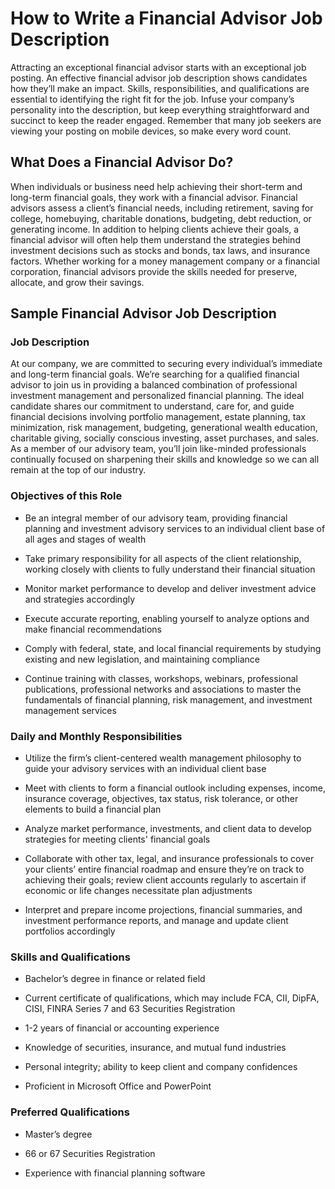 # How to Write a Financial Advisor Job Description

Attracting an exceptional financial advisor starts with an exceptional job posting. An effective financial advisor job description shows candidates how they’ll make an impact. Skills, responsibilities, and qualifications are essential to identifying the right fit for the job. Infuse your company’s personality into the description, but keep everything straightforward and succinct to keep the reader engaged. Remember that many job seekers are viewing your posting on mobile devices, so make every word count.

## What Does a Financial Advisor Do?

When individuals or business need help achieving their short-term and long-term financial goals, they work with a financial advisor. Financial advisors assess a client’s financial needs, including retirement, saving for college, homebuying, charitable donations, budgeting, debt reduction, or generating income. In addition to helping clients achieve their goals, a financial advisor will often help them understand the strategies behind investment decisions such as stocks and bonds, tax laws, and insurance factors. Whether working for a money management company or a financial corporation, financial advisors provide the skills needed for preserve, allocate, and grow their savings.

## Sample Financial Advisor Job Description

### Job Description

At our company, we are committed to securing every individual’s immediate and long-term financial goals. We’re searching for a qualified financial advisor to join us in providing a balanced combination of professional investment management and personalized financial planning. The ideal candidate shares our commitment to understand, care for, and guide financial decisions involving portfolio management, estate planning, tax minimization, risk management, budgeting, generational wealth education, charitable giving, socially conscious investing, asset purchases, and sales. As a member of our advisory team, you’ll join like-minded professionals continually focused on sharpening their skills and knowledge so we can all remain at the top of our industry.

### Objectives of this Role

* Be an integral member of our advisory team, providing financial planning and investment advisory services to an individual client base of all ages and stages of wealth

* Take primary responsibility for all aspects of the client relationship, working closely with clients to fully understand their financial situation

* Monitor market performance to develop and deliver investment advice and strategies accordingly

* Execute accurate reporting, enabling yourself to analyze options and make financial recommendations

* Comply with federal, state, and local financial requirements by studying existing and new legislation, and maintaining compliance

* Continue training with classes, workshops, webinars, professional publications, professional networks and associations to master the fundamentals of financial planning, risk management, and investment management services

### Daily and Monthly Responsibilities

* Utilize the firm’s client-centered wealth management philosophy to guide your advisory services with an individual client base  

* Meet with clients to form a financial outlook including expenses, income, insurance coverage, objectives, tax status, risk tolerance, or other elements to build a financial plan

* Analyze market performance, investments, and client data to develop strategies for meeting clients' financial goals

* Collaborate with other tax, legal, and insurance professionals to cover your clients’ entire financial roadmap and ensure they’re on track to achieving their goals; review client accounts regularly to ascertain if economic or life changes necessitate plan adjustments

* Interpret and prepare income projections, financial summaries, and investment performance reports, and manage and update client portfolios accordingly

### Skills and Qualifications

* Bachelor’s degree in finance or related field

* Current certificate of qualifications, which may include FCA, CII, DipFA, CISI, FINRA Series 7 and 63 Securities Registration

* 1-2 years of financial or accounting experience

* Knowledge of securities, insurance, and mutual fund industries

* Personal integrity; ability to keep client and company confidences

* Proficient in Microsoft Office and PowerPoint

### Preferred Qualifications

* Master’s degree

* 66 or 67 Securities Registration

* Experience with financial planning software

